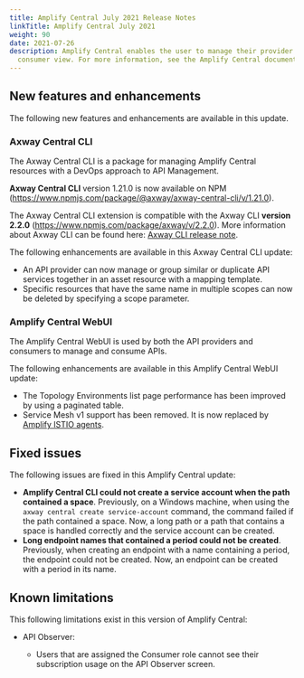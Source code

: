 ```yaml
---
title: Amplify Central July 2021 Release Notes
linkTitle: Amplify Central July 2021
weight: 90
date: 2021-07-26
description: Amplify Central enables the user to manage their provider /
  consumer view. For more information, see the Amplify Central documentation.
---
```


## New features and enhancements

The following new features and enhancements are available in this update.

### Axway Central CLI

The Axway Central CLI is a package for managing Amplify Central resources with a DevOps approach to API Management.

**Axway Central CLI** version 1.21.0 is now available on NPM (<https://www.npmjs.com/package/@axway/axway-central-cli/v/1.21.0>).

The Axway Central CLI extension is compatible with the Axway CLI **version 2.2.0** (<https://www.npmjs.com/package/axway/v/2.2.0>).
More information about Axway CLI can be found here: [Axway CLI release note](https://docs.axway.com/bundle/axwaycli-open-docs/page/docs/release_notes/2_2_0_20210730_relnotes/index.html).

The following enhancements are available in this Axway Central CLI update:

* An API provider can now manage or group similar or duplicate API services together in an asset resource with a mapping template.
* Specific resources that have the same name in multiple scopes can now be deleted by specifying a scope parameter.

### Amplify Central WebUI

The Amplify Central WebUI is used by both the API providers and consumers to manage and consume APIs.

The following enhancements are available in this Amplify Central WebUI update:

* The Topology Environments list page performance has been improved by using a paginated table.
* Service Mesh v1 support has been removed. It is now replaced by [Amplify ISTIO agents](/docs/central/mesh_management).

## Fixed issues

The following issues are fixed in this Amplify Central update:

* **Amplify Central CLI could not create a service account when the path contained a space**. Previously, on a Windows machine, when using the `axway central create service-account` command, the command failed if the path contained a space. Now, a long path or a path that contains a space is handled correctly and the service account can be created.
* **Long endpoint names that contained a period could not be created**. Previously, when creating an endpoint with a name containing a period, the endpoint could not be created. Now, an endpoint can be created with a period in its name.

## Known limitations

This following limitations exist in this version of Amplify Central:

* API Observer:

    * Users that are assigned the Consumer role cannot see their subscription usage on the API Observer screen.
